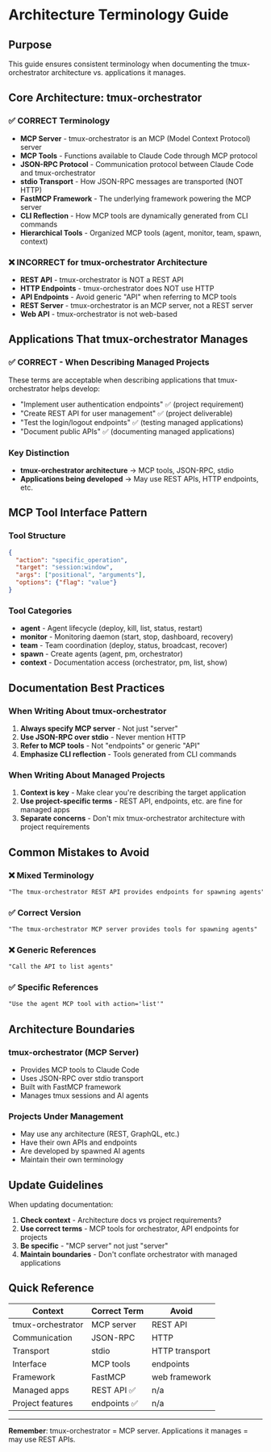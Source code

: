 # Architecture Terminology Guide

## Purpose
This guide ensures consistent terminology when documenting the tmux-orchestrator architecture vs. applications it manages.

## Core Architecture: tmux-orchestrator

### ✅ CORRECT Terminology
- **MCP Server** - tmux-orchestrator is an MCP (Model Context Protocol) server
- **MCP Tools** - Functions available to Claude Code through MCP protocol
- **JSON-RPC Protocol** - Communication protocol between Claude Code and tmux-orchestrator
- **stdio Transport** - How JSON-RPC messages are transported (NOT HTTP)
- **FastMCP Framework** - The underlying framework powering the MCP server
- **CLI Reflection** - How MCP tools are dynamically generated from CLI commands
- **Hierarchical Tools** - Organized MCP tools (agent, monitor, team, spawn, context)

### ❌ INCORRECT for tmux-orchestrator Architecture
- **REST API** - tmux-orchestrator is NOT a REST API
- **HTTP Endpoints** - tmux-orchestrator does NOT use HTTP
- **API Endpoints** - Avoid generic "API" when referring to MCP tools
- **REST Server** - tmux-orchestrator is an MCP server, not a REST server
- **Web API** - tmux-orchestrator is not web-based

## Applications That tmux-orchestrator Manages

### ✅ CORRECT - When Describing Managed Projects
These terms are acceptable when describing applications that tmux-orchestrator helps develop:

- "Implement user authentication endpoints" ✅ (project requirement)
- "Create REST API for user management" ✅ (project deliverable)  
- "Test the login/logout endpoints" ✅ (testing managed applications)
- "Document public APIs" ✅ (documenting managed applications)

### Key Distinction
- **tmux-orchestrator architecture** → MCP tools, JSON-RPC, stdio
- **Applications being developed** → May use REST APIs, HTTP endpoints, etc.

## MCP Tool Interface Pattern

### Tool Structure
```json
{
  "action": "specific_operation",
  "target": "session:window", 
  "args": ["positional", "arguments"],
  "options": {"flag": "value"}
}
```

### Tool Categories
- **agent** - Agent lifecycle (deploy, kill, list, status, restart)
- **monitor** - Monitoring daemon (start, stop, dashboard, recovery) 
- **team** - Team coordination (deploy, status, broadcast, recover)
- **spawn** - Create agents (agent, pm, orchestrator)
- **context** - Documentation access (orchestrator, pm, list, show)

## Documentation Best Practices

### When Writing About tmux-orchestrator
1. **Always specify MCP server** - Not just "server"
2. **Use JSON-RPC over stdio** - Never mention HTTP
3. **Refer to MCP tools** - Not "endpoints" or generic "API"
4. **Emphasize CLI reflection** - Tools generated from CLI commands

### When Writing About Managed Projects  
1. **Context is key** - Make clear you're describing the target application
2. **Use project-specific terms** - REST API, endpoints, etc. are fine for managed apps
3. **Separate concerns** - Don't mix tmux-orchestrator architecture with project requirements

## Common Mistakes to Avoid

### ❌ Mixed Terminology
```markdown
"The tmux-orchestrator REST API provides endpoints for spawning agents"
```

### ✅ Correct Version
```markdown  
"The tmux-orchestrator MCP server provides tools for spawning agents"
```

### ❌ Generic References
```markdown
"Call the API to list agents"
```

### ✅ Specific References
```markdown
"Use the agent MCP tool with action='list'"
```

## Architecture Boundaries

### tmux-orchestrator (MCP Server)
- Provides MCP tools to Claude Code
- Uses JSON-RPC over stdio transport
- Built with FastMCP framework
- Manages tmux sessions and AI agents

### Projects Under Management  
- May use any architecture (REST, GraphQL, etc.)
- Have their own APIs and endpoints
- Are developed by spawned AI agents
- Maintain their own terminology

## Update Guidelines

When updating documentation:

1. **Check context** - Architecture docs vs project requirements?
2. **Use correct terms** - MCP tools for orchestrator, API endpoints for projects
3. **Be specific** - "MCP server" not just "server"
4. **Maintain boundaries** - Don't conflate orchestrator with managed applications

## Quick Reference

| Context | Correct Term | Avoid |
|---------|-------------|--------|
| tmux-orchestrator | MCP server | REST API |
| Communication | JSON-RPC | HTTP |
| Transport | stdio | HTTP transport |
| Interface | MCP tools | endpoints |
| Framework | FastMCP | web framework |
| Managed apps | REST API ✅ | n/a |
| Project features | endpoints ✅ | n/a |

---

**Remember**: tmux-orchestrator = MCP server. Applications it manages = may use REST APIs.